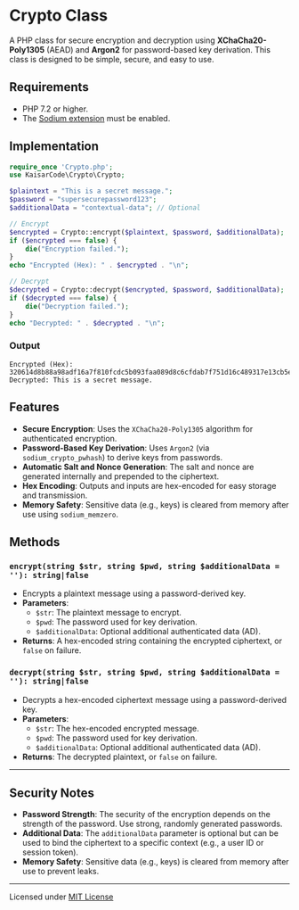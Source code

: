 # Crypto Class
A PHP class for secure encryption and decryption using **XChaCha20-Poly1305** (AEAD) and **Argon2** for password-based key derivation. This class is designed to be simple, secure, and easy to use.

## Requirements
- PHP 7.2 or higher.
- The [Sodium extension](https://www.php.net/manual/en/book.sodium.php) must be enabled.

## Implementation
```php
require_once 'Crypto.php';
use KaisarCode\Crypto\Crypto;

$plaintext = "This is a secret message.";
$password = "supersecurepassword123";
$additionalData = "contextual-data"; // Optional

// Encrypt
$encrypted = Crypto::encrypt($plaintext, $password, $additionalData);
if ($encrypted === false) {
    die("Encryption failed.");
}
echo "Encrypted (Hex): " . $encrypted . "\n";

// Decrypt
$decrypted = Crypto::decrypt($encrypted, $password, $additionalData);
if ($decrypted === false) {
    die("Decryption failed.");
}
echo "Decrypted: " . $decrypted . "\n";
```

### Output
```
Encrypted (Hex): 320614d8b88a98adf16a7f810fcdc5b093faa089d8c6cfdab7f751d16c489317e13cb5e9fca31833b25bf9fa9a8ef6f8368d7db995d768c71d8ccb22d795984b0b5091
Decrypted: This is a secret message.
```

## Features
- **Secure Encryption**: Uses the `XChaCha20-Poly1305` algorithm for authenticated encryption.
- **Password-Based Key Derivation**: Uses `Argon2` (via `sodium_crypto_pwhash`) to derive keys from passwords.
- **Automatic Salt and Nonce Generation**: The salt and nonce are generated internally and prepended to the ciphertext.
- **Hex Encoding**: Outputs and inputs are hex-encoded for easy storage and transmission.
- **Memory Safety**: Sensitive data (e.g., keys) is cleared from memory after use using `sodium_memzero`.

## Methods

### `encrypt(string $str, string $pwd, string $additionalData = ''): string|false`
- Encrypts a plaintext message using a password-derived key.
- **Parameters**:
  - `$str`: The plaintext message to encrypt.
  - `$pwd`: The password used for key derivation.
  - `$additionalData`: Optional additional authenticated data (AD).
- **Returns**: A hex-encoded string containing the encrypted ciphertext, or `false` on failure.

### `decrypt(string $str, string $pwd, string $additionalData = ''): string|false`
- Decrypts a hex-encoded ciphertext message using a password-derived key.
- **Parameters**:
  - `$str`: The hex-encoded encrypted message.
  - `$pwd`: The password used for key derivation.
  - `$additionalData`: Optional additional authenticated data (AD).
- **Returns**: The decrypted plaintext, or `false` on failure.

---

## Security Notes
- **Password Strength**: The security of the encryption depends on the strength of the password. Use strong, randomly generated passwords.
- **Additional Data**: The `additionalData` parameter is optional but can be used to bind the ciphertext to a specific context (e.g., a user ID or session token).
- **Memory Safety**: Sensitive data (e.g., keys) is cleared from memory after use to prevent leaks.

---

Licensed under [MIT License](https://opensource.org/license/mit)